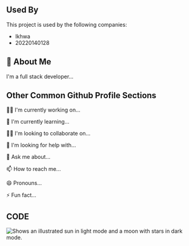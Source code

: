 
## Used By

This project is used by the following companies:

- Ikhwa
- 20220140128


## 🚀 About Me
I'm a full stack developer...


## Other Common Github Profile Sections
👩‍💻 I'm currently working on...

🧠 I'm currently learning...

👯‍♀️ I'm looking to collaborate on...

🤔 I'm looking for help with...

💬 Ask me about...

📫 How to reach me...

😄 Pronouns...

⚡️ Fun fact...


## CODE

<picture>
  <img alt="Shows an illustrated sun in light mode and a moon with stars in dark mode." src="https://i.postimg.cc/8zFqJbPc/Screenshot-2024-04-18-143815.png">
</picture>
